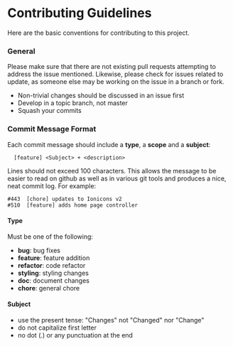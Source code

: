 # Contributing Guidelines

Here are the basic conventions for contributing to this project.

### General

Please make sure that there are not existing pull requests attempting to address the issue mentioned. Likewise, please check for issues related to update, as someone else may be working on the issue in a branch or fork.

* Non-trivial changes should be discussed in an issue first
* Develop in a topic branch, not master
* Squash your commits

### Commit Message Format

Each commit message should include a **type**, a **scope** and a **subject**:

```
  [feature] <Subject> + <description>
```

Lines should not exceed 100 characters. This allows the message to be easier to read on github as well as in various git tools and produces a nice, neat commit log.
For example:

```
#443  [chore] updates to Ionicons v2
#510  [feature] adds home page controller
```

#### Type

Must be one of the following:

* **bug**: bug fixes
* **feature**: feature addition
* **refactor**: code refactor
* **styling**: styling changes
* **doc**: document changes
* **chore**: general chore

#### Subject

* use the present tense: "Changes" not "Changed" nor "Change"
* do not capitalize first letter
* no dot (.) or any punctuation at the end
